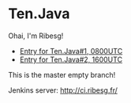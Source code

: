 Ten.Java
========

Ohai, I'm Ribesg!
* [Entry for Ten.Java#1, 0800UTC](https://github.com/tenjavacontest/Ribesg/tree/0800)
* [Entry for Ten.Java#2, 1600UTC](https://github.com/tenjavacontest/Ribesg/tree/1600)

This is the master empty branch!

Jenkins server: http://ci.ribesg.fr/